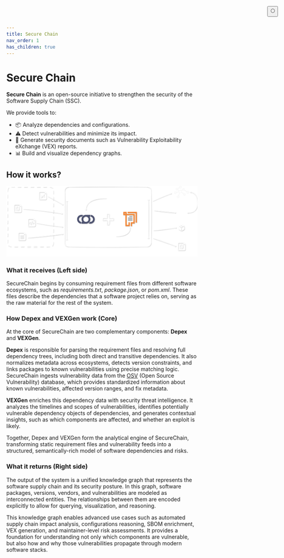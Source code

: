 ```yaml
---
title: Secure Chain
nav_order: 1
has_children: true
---
```


# Secure Chain

**Secure Chain** is an open-source initiative to strengthen the security of the Software Supply Chain (SSC).

We provide tools to:

- 📦 Analyze dependencies and configurations.
- ⚠️ Detect vulnerabilities and minimize its impact.
- 🧾 Generate security documents such as Vulnerability Exploitability eXchange (VEX) reports.
- 📊 Build and visualize dependency graphs.

## How it works?

<img id="mode-image" src="/assets/securechain/figs/overview_dark.png" alt="Secure Chain Overview" width="1000" />

### What it receives (Left side)
SecureChain begins by consuming requirement files from different software ecosystems, such as *requirements.txt*, *package.json*, or *pom.xml*. These files describe the dependencies that a software project relies on, serving as the raw material for the rest of the system.

### How Depex and VEXGen work (Core)
At the core of SecureChain are two complementary components: **Depex** and **VEXGen**.

**Depex** is responsible for parsing the requirement files and resolving full dependency trees, including both direct and transitive dependencies. It also normalizes metadata across ecosystems, detects version constraints, and links packages to known vulnerabilities using precise matching logic. SecureChain ingests vulnerability data from the [OSV](https://osv.dev/) (Open Source Vulnerability) database, which provides standardized information about known vulnerabilities, affected version ranges, and fix metadata.

**VEXGen** enriches this dependency data with security threat intelligence. It analyzes the timelines and scopes of vulnerabilities, identifies potentially vulnerable dependency objects of dependencies, and generates contextual insights, such as which components are affected, and whether an exploit is likely.

Together, Depex and VEXGen form the analytical engine of SecureChain, transforming static requirement files and vulnerability feeds into a structured, semantically-rich model of software dependencies and risks.

### What it returns (Right side)
The output of the system is a unified knowledge graph that represents the software supply chain and its security posture. In this graph, software packages, versions, vendors, and vulnerabilities are modeled as interconnected entities. The relationships between them are encoded explicitly to allow for querying, visualization, and reasoning.

This knowledge graph enables advanced use cases such as automated supply chain impact analysis, configurations reasoning, SBOM enrichment, VEX generation, and maintainer-level risk assessments. It provides a foundation for understanding not only which components are vulnerable, but also how and why those vulnerabilities propagate through modern software stacks.

<button class="btn js-toggle-dark-mode" style="
  position: fixed;
  top: 1rem;
  right: 1rem;
  z-index: 1000;
">
  🌕
</button>

<script>
  function updateImageForTheme() {
    const theme = jtd.getTheme();
    const img = document.getElementById("mode-image");
    if (theme === "dark") {
      img.src = "/assets/securechain/figs/overview_dark.png";
    } else {
      img.src = "/assets/securechain/figs/overview_light.png";
    }
  }
  updateImageForTheme();
  const toggleDarkMode = document.querySelector('.js-toggle-dark-mode');
  jtd.addEvent(toggleDarkMode, 'click', function () {
    if (jtd.getTheme() === 'dark') {
      jtd.setTheme('light');
      toggleDarkMode.textContent = '🌕';
    } else {
      jtd.setTheme('dark');
      toggleDarkMode.textContent = '☀️';
    }
    setTimeout(updateImageForTheme, 10);
  });
</script>